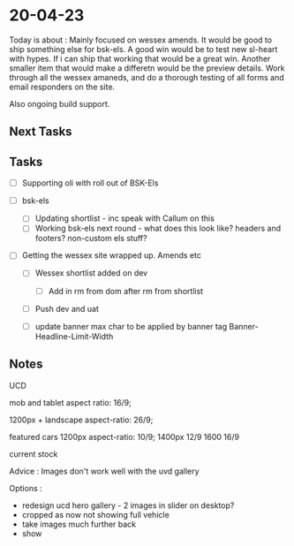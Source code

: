 # 20-04-23

Today is about : Mainly focused on wessex amends. It would be good to ship something else for bsk-els. A good win would be to test new sl-heart with hypes. If i can ship that working that would be a great win. Another smaller item that would make a differetn would be the preview details.
Work through all the wessex amaneds, and do a thorough testing of all forms and email responders on the site.

Also ongoing build support.

## Next Tasks


## Tasks
- [ ] Supporting oli with roll out of BSK-Els

- [ ] bsk-els
  - [ ] Updating shortlist - inc speak with Callum on this
  - [ ] Working bsk-els next round - what does this look like? headers and footers? non-custom els stuff?

- [ ] Getting the wessex site wrapped up. Amends etc
  - [ ] Wessex shortlist added on dev
    - [ ] Add in rm from dom after rm from shortlist
  - [ ] Push dev and uat
  - [ ] update banner max char to be applied by banner tag
        Banner-Headline-Limit-Width



## Notes
UCD


mob and tablet
aspect ratio: 16/9;

1200px + landscape
aspect-ratio: 26/9;

featured cars
1200px
aspect-ratio: 10/9;
1400px
12/9
1600
16/9

current stock


Advice :
Images don't work well with the uvd gallery

Options :
- redesign ucd hero gallery - 2 images in slider on desktop?
- cropped as now not showing full vehicle
- take images much further back
- show
